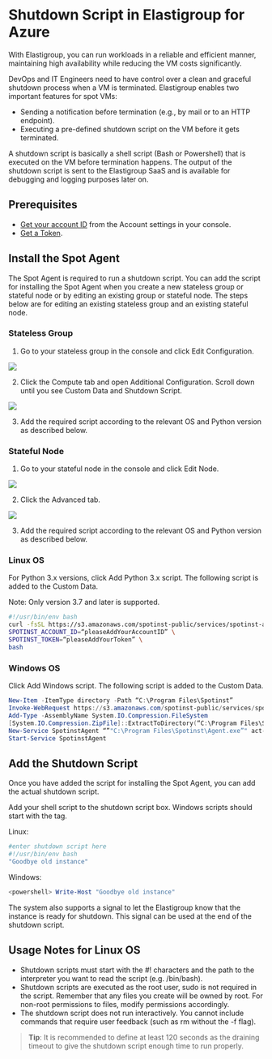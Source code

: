# Shutdown Script in Elastigroup for Azure

With Elastigroup, you can run workloads in a reliable and efficient manner, maintaining high availability while reducing the VM costs significantly.

DevOps and IT Engineers need to have control over a clean and graceful shutdown process when a VM is terminated. Elastigroup enables two important features for spot VMs:

- Sending a notification before termination (e.g., by mail or to an HTTP endpoint).
- Executing a pre-defined shutdown script on the VM before it gets terminated.

A shutdown script is basically a shell script (Bash or Powershell) that is executed on the VM before termination happens. The output of the shutdown script is sent to the Elastigroup SaaS and is available for debugging and logging purposes later on.

## Prerequisites

- [Get your account ID](https://console.spotinst.com/#/settings/account/general) from the Account settings in your console.
- [Get a Token](https://console.spotinst.com/#/settings/tokens/permanent).

## Install the Spot Agent

The Spot Agent is required to run a shutdown script. You can add the script for installing the Spot Agent when you create a new stateless group or stateful node or by editing an existing group or stateful node. The steps below are for editing an existing stateless group and an existing stateful node.

### Stateless Group

1. Go to your stateless group in the console and click Edit Configuration.

<img src="/elastigroup/_media/azure-shutdown-script-01.png" />

2. Click the Compute tab and open Additional Configuration. Scroll down until you see Custom Data and Shutdown Script.

<img src="/elastigroup/_media/azure-shutdown-script-02a.png" />

3. Add the required script according to the relevant OS and Python version as described below.

### Stateful Node

1. Go to your stateful node in the console and click Edit Node.

<img src="/elastigroup/_media/shutdown-script-elastigroup-azure-1.png" />

2. Click the Advanced tab.

<img src="/elastigroup/_media/shutdown-script-elastigroup-azure-2.png" />

3. Add the required script according to the relevant OS and Python version as described below.

### Linux OS

For Python 3.x versions, click Add Python 3.x script. The following script is added to the Custom Data.

Note: Only version 3.7 and later is supported.  

```bash
#!/usr/bin/env bash
curl -fsSL https://s3.amazonaws.com/spotinst-public/services/spotinst-agent-2/azure-spot-elastigroup-agent-init.sh | \
SPOTINST_ACCOUNT_ID=“pleaseAddYourAccountID” \
SPOTINST_TOKEN=“pleaseAddYourToken” \
bash
```

### Windows OS

Click Add Windows script. The following script is added to the Custom Data.

```Powershell
New-Item -ItemType directory -Path “C:\Program Files\Spotinst”
Invoke-WebRequest https://s3.amazonaws.com/spotinst-public/services/spotinst-windows-agent/SpotinstWindowsAgent-Latest.zip -OutFile “C:\Program Files\Spotinst\SpotinstAgent.zip”
Add-Type -AssemblyName System.IO.Compression.FileSystem
[System.IO.Compression.ZipFile]::ExtractToDirectory(“C:\Program Files\Spotinst\SpotinstAgent.zip”,“c:\program files\spotinst\“)
New-Service SpotinstAgent “”"C:\Program Files\Spotinst\Agent.exe”" act-243add2f {pleaseAddYourToken} AzureSpot” -DisplayName “Spotinst Agent Service” -StartupType auto
Start-Service SpotinstAgent
```

## Add the Shutdown Script

Once you have added the script for installing the Spot Agent, you can add the actual shutdown script.

Add your shell script to the shutdown script box. Windows scripts should start with the <powershell> tag.

Linux:

```bash
#enter shutdown script here
#!/usr/bin/env bash
"Goodbye old instance"
```

Windows:

```powershell
<powershell> Write-Host "Goodbye old instance"
```

The system also supports a signal to let the Elastigroup know that the instance is ready for shutdown. This signal can be used at the end of the shutdown script.

## Usage Notes for Linux OS

- Shutdown scripts must start with the #! characters and the path to the interpreter you want to read the script (e.g. /bin/bash).
- Shutdown scripts are executed as the root user, sudo is not required in the script. Remember that any files you create will be owned by root. For non-root permissions to files, modify permissions accordingly.
- The shutdown script does not run interactively. You cannot include commands that require user feedback (such as rm without the -f flag).

> **Tip**: It is recommended to define at least 120 seconds as the draining timeout to give the shutdown script enough time to run properly.  
